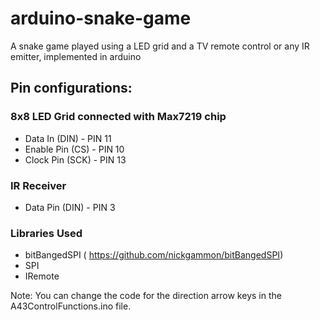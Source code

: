 # arduino-snake-game

A snake game played using a LED grid and a TV remote control or any IR emitter, implemented in arduino

## Pin configurations:

### 8x8 LED Grid connected with Max7219 chip

- Data In (DIN) - PIN 11
- Enable Pin (CS) - PIN 10
- Clock Pin (SCK) - PIN 13

### IR Receiver

- Data Pin (DIN) - PIN 3

### Libraries Used

- bitBangedSPI ( https://github.com/nickgammon/bitBangedSPI)
- SPI
- IRemote

Note: You can change the code for the direction arrow keys in the A43ControlFunctions.ino file.
